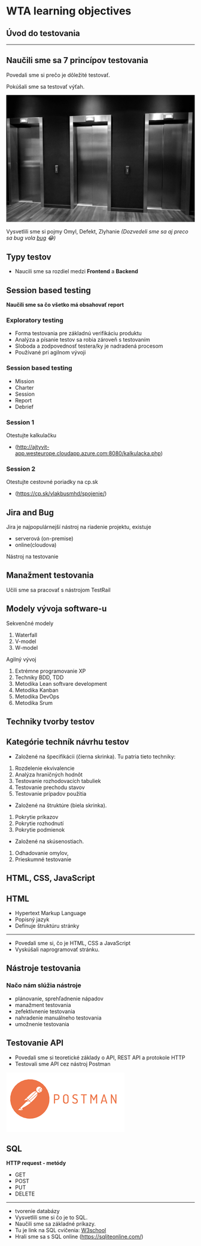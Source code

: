 # WTA learning objectives

## **Úvod do testovania**
---
Naučili sme sa 7 princípov testovania
---
Povedali sme si prečo je dôležité testovať.

Pokúšali sme sa testovať výťah.

![Výťahy](Elevators.jpg)

Vysvetlili sme si pojmy Omyl, Defekt, Zlyhanie
*(Dozvedeli sme sa aj preco sa bug vola [bug](https://www.computerimages.com/musings/computer_bug.html#) :joy:)*

## **Typy testov**
- Naucili sme sa rozdiel medzi **Frontend** a **Backend**

## **Session based testing** 
**Naučili sme sa čo všetko má obsahovať report**
### Exploratory testing
- Forma testovania pre základnú verifikáciu produktu
- Analýza a písanie testov sa robia zároveň s testovaním
- Sloboda a zodpovednosť testera/ky je nadradená procesom
- Používané pri agilnom vývoji

### Session based testing
- Mission 
- Charter
- Session
- Report
- Debrief
### Session 1
Otestujte kalkulačku
- (http://ajtyvit-app.westeurope.cloudapp.azure.com:8080/kalkulacka.php)
### Session 2
Otestujte cestovné poriadky na cp.sk
- (https://cp.sk/vlakbusmhd/spojenie/)
## **Jira and Bug**
Jira je najpopulárnejší nástroj na riadenie projektu, existuje
- serverová (on-premise)
- online(cloudova)

Nástroj na testovanie

## **Manažment testovania**
Učili sme sa pracovať s nástrojom TestRail

## **Modely vývoja software-u** 
Sekvenčné modely<br>
1. Waterfall
2. V-model
3. W-model

Agilný vývoj
1. Extrémne programovanie XP
2. Techniky BDD, TDD
3. Metodika Lean softvare development
4. Metodika Kanban
5. Metodika DevOps
6. Metodika Srum


## **Techniky tvorby testov**
## Kategórie techník návrhu testov ##
- Založené na špecifikácii (čierna skrinka).
Tu patria tieto techniky: 
1. Rozdelenie ekvivalencie
2. Analýza hraničných hodnôt
3. Testovanie rozhodovacích tabuliek
4. Testovanie prechodu stavov 
5. Testovanie prípadov použitia

- Založené na štruktúre (biela skrinka).
1. Pokrytie príkazov
2. Pokrytie rozhodnutí
3. Pokrytie podmienok
- Založené na skúsenostiach.
1. Odhadovanie omylov, 
2. Prieskumné testovanie




## **HTML, CSS, JavaScript**
## HTML ##
- Hypertext Markup Language
- Popisný jazyk
- Definuje štruktúru stránky
---



- Povedali sme si, čo je HTML, CSS a JavaScript
- Vyskúšali naprogramovať stránku.


## **Nástroje testovania** 
### Načo nám slúžia nástroje ###
- plánovanie, sprehľadnenie nápadov
- manažment testovania
- zefektívnenie testovania
- nahradenie manuálneho testovania
- umožnenie testovania



## **Testovanie API** 
- Povedali sme si teoretické základy o API, REST API a protokole HTTP
- Testovali sme API cez nástroj Postman

![Postman](postman.png)
## **SQL** 
**HTTP request - metódy** 
- GET
- POST
- PUT
- DELETE
---

- tvorenie databázy
- Vysvetlili sme si čo je to SQL.
- Naučili sme sa základné príkazy.
- Tu je link na SQL cvičenia:
[W3school](https://www.w3schools.com/sql/sql_exercises.asp
)
- Hrali sme sa s SQL online (https://sqliteonline.com/)

